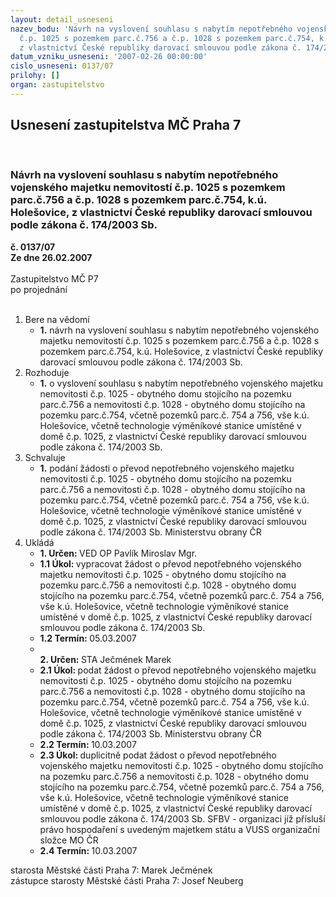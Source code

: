 ```yaml
---
layout: detail_usneseni
nazev_bodu: 'Návrh na vyslovení souhlasu s nabytím nepotřebného vojenského majetku  nemovitostí
  č.p. 1025 s pozemkem parc.č.756 a č.p. 1028 s pozemkem parc.č.754, k.ú. Holešovice,
  z vlastnictví České republiky darovací smlouvou podle zákona č. 174/2003 Sb.   '
datum_vzniku_usneseni: '2007-02-26 00:00:00'
cislo_usneseni: 0137/07
prilohy: []
organ: zastupitelstvo
---
```

<div id="ucUsn_pList" class="usn">
	<span><h2>Usnesení zastupitelstva MČ Praha 7 </h2>
<br></span><div class="standBody">
<span><h3>Návrh na vyslovení souhlasu s nabytím nepotřebného vojenského majetku  nemovitostí č.p. 1025 s pozemkem parc.č.756 a č.p. 1028 s pozemkem parc.č.754, k.ú. Holešovice, z vlastnictví České republiky darovací smlouvou podle zákona č. 174/2003 Sb.   </h3></span><div class="center">
		<strong>č. 0137/07</strong><br>
	</div>
<div class="center">
		<strong>Ze dne 26.02.2007</strong><br><br>
	</div>Zastupitelstvo MČ P7<br> po projednání<br><br><ol>
<li>Bere na vědomí<ul><li>
<strong>1.</strong> návrh na vyslovení souhlasu s nabytím nepotřebného vojenského majetku  nemovitostí č.p. 1025 s pozemkem parc.č.756 a č.p. 1028 s pozemkem parc.č.754, k.ú. Holešovice, z vlastnictví České republiky darovací smlouvou podle zákona č. 174/2003 Sb.   </li></ul>
</li>
<li>Rozhoduje<ul><li>
<strong>1.</strong> o vyslovení souhlasu s nabytím nepotřebného vojenského majetku  nemovitosti č.p. 1025 - obytného domu stojícího na pozemku parc.č.756 a nemovitosti  č.p. 1028 - obytného domu stojícího na pozemku parc.č.754,  včetně pozemků parc.č. 754 a 756, vše k.ú. Holešovice, včetně technologie výměníkové stanice umístěné v domě č.p. 1025, z vlastnictví České republiky darovací smlouvou podle zákona č. 174/2003 Sb.   </li></ul>
</li>
<li>Schvaluje<ul><li>
<strong>1.</strong> podání žádosti o převod nepotřebného vojenského majetku  nemovitosti č.p. 1025 - obytného domu stojícího na pozemku parc.č.756 a nemovitosti  č.p. 1028 - obytného domu stojícího na pozemku parc.č.754,  včetně pozemků parc.č. 754 a 756, vše k.ú. Holešovice, včetně technologie výměníkové stanice umístěné v domě č.p. 1025, z vlastnictví České republiky darovací smlouvou podle zákona č. 174/2003 Sb. Ministerstvu obrany ČR    </li></ul>
</li>
<li>Ukládá<ul>
<li>
<strong>1. Určen: </strong>VED OP Pavlík Miroslav Mgr.</li>
<li>
<strong>1.1 Úkol: </strong>vypracovat žádost o převod nepotřebného vojenského majetku  nemovitosti č.p. 1025 - obytného domu stojícího na pozemku parc.č.756 a nemovitosti  č.p. 1028 - obytného domu stojícího na pozemku parc.č.754,  včetně pozemků parc.č. 754 a 756, vše k.ú. Holešovice, včetně technologie výměníkové stanice umístěné v domě č.p. 1025, z vlastnictví České republiky darovací smlouvou podle zákona č. 174/2003 Sb.   </li>
<li>
<strong>1.2 Termín: </strong>05.03.2007</li>
<li>
<strong><br>2. Určen: </strong>STA Ječmének Marek</li>
<li>
<strong>2.1 Úkol: </strong>podat žádost o převod nepotřebného vojenského majetku  nemovitosti č.p. 1025 - obytného domu stojícího na pozemku parc.č.756 a nemovitosti  č.p. 1028 - obytného domu stojícího na pozemku parc.č.754,  včetně pozemků parc.č. 754 a 756, vše k.ú. Holešovice, včetně technologie výměníkové stanice umístěné v domě č.p. 1025, z vlastnictví České republiky darovací smlouvou podle zákona č. 174/2003 Sb. Ministerstvu obrany ČR </li>
<li>
<strong>2.2 Termín: </strong>10.03.2007</li>
<li>
<strong>2.3 Úkol: </strong>duplicitně podat žádost o převod nepotřebného vojenského majetku  nemovitosti č.p. 1025 - obytného domu stojícího na pozemku parc.č.756 a nemovitosti  č.p. 1028 - obytného domu stojícího na pozemku parc.č.754,  včetně pozemků parc.č. 754 a 756, vše k.ú. Holešovice, včetně technologie výměníkové stanice umístěné v domě č.p. 1025, z vlastnictví České republiky darovací smlouvou podle zákona č. 174/2003 Sb.  SFBV - organizaci jíž přísluší právo hospodaření  s uvedeným majetkem státu a VUSS organizační složce MO ČR </li>
<li>
<strong>2.4 Termín: </strong>10.03.2007</li>
</ul>
</li>
</ol>starosta Městské části Praha 7: Marek Ječmének<br>zástupce starosty Městské části Praha 7: Josef Neuberg
</div>
</div>
